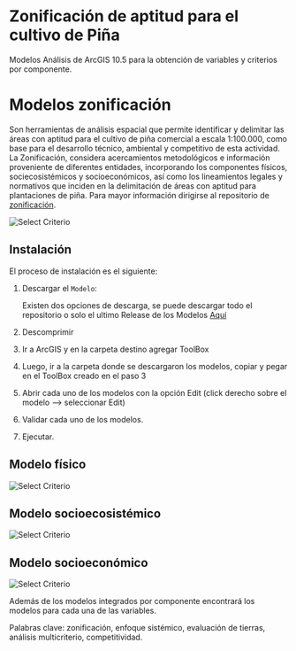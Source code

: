 # Zonificación de aptitud para el cultivo de Piña
Modelos Análisis de ArcGIS 10.5 para la obtención de variables y criterios por componente.


# Modelos zonificación

Son herramientas de análisis espacial que permite identificar y delimitar las áreas con aptitud para el cultivo de piña comercial a 
escala 1:100.000, como base para el desarrollo técnico, ambiental y competitivo de esta actividad. La Zonificación, considera acercamientos 
metodológicos e información proveniente de diferentes entidades, incorporando los componentes físicos, sociecosistémicos y socioeconómicos, 
así como los lineamientos legales y normativos que inciden en la delimitación de áreas con aptitud para plantaciones de piña. 
Para mayor información dirigirse al repositorio de [zonificación](https://upraanalisis.github.io/zonificacion/). 

![Select Criterio](imagenes/MODELO_PIÑA.jpg)

## Instalación

El proceso de instalación es el siguiente:

1. Descargar el `Modelo`:

    Existen dos opciones de descarga, se puede descargar todo el repositorio o solo el ultimo Release de los Modelos [Aquí](https://github.com/UpraAnalisis/zonificacion/releases/latest)

2. Descomprimir

3. Ir a ArcGIS y en la carpeta destino agregar ToolBox

4. Luego, ir a la carpeta donde se descargaron los modelos, copiar y pegar en el ToolBox creado en el paso 3

5. Abrir cada uno de los modelos con la opción Edit (click derecho sobre el modelo --> seleccionar Edit)

6. Validar cada uno de los modelos.

7. Ejecutar.

## Modelo físico

![Select Criterio](imagenes/Modelo_fisico.png)

## Modelo socioecosistémico

![Select Criterio](imagenes/Modelo_socioecosistemico.png)

## Modelo socioeconómico

![Select Criterio](imagenes/Modelo_socioeconomico.png)

Además de los modelos integrados por componente encontrará los modelos para cada una de las variables.

Palabras clave: zonificación, enfoque sistémico, evaluación de tierras, análisis multicriterio, competitividad.
